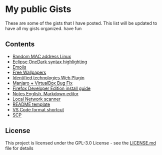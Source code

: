 # My public Gists

These are some of the gists that I have posted. This list will be updated to have all my gists organized. have fun

## Contents
- [Random MAC address Linux](https://gist.github.com/FoxNeo/9822a2076b0c12db79fc8baacf4bf6e3)
- [Eclipse OneDark syntax highlighting](https://gist.github.com/FoxNeo/32d3b04f2b4e1bd81cfc73d62ad98534)
- [Emojis](https://gist.github.com/FoxNeo/fa94fd33e2fa5a4d203573b6f46434ea)
- [Free Wallpapers](https://gist.github.com/FoxNeo/60b8e0b17c0c872f52975b190e2e5568)
- [Identified technologies Web Plugin](https://gist.github.com/FoxNeo/e8c6dae4ec70ab7fe2022aef44748d1e)
- [Manjaro + VirtualBox Bug Fix](https://gist.github.com/FoxNeo/b85cfdb68286e635735aeb9d221ec148)
- [Firefox Developer Edition install guide](https://gist.github.com/FoxNeo/f9840a5655939156fab094575e73710d)
- [Notes English, Markdown editor](https://gist.github.com/FoxNeo/863395bba1830a799e6bc33668da1e86)
- [Local Network scanner](https://gist.github.com/FoxNeo/b61fb2f2787a87309a65a8dcc571eeb6)
- [README template](https://gist.github.com/FoxNeo/cf7944bdb939ed420b48c6e85e67c738)
- [VS Code format shortcut](https://gist.github.com/FoxNeo/6aeda43112ce1a95dceea17c2ca2409d)
- [SCP](https://gist.github.com/FoxNeo/4fd0f06ef61aea1cdadb0fc1688d3bbf)

## License

This project is licensed under the GPL-3.0 License - see the [LICENSE.md](LICENSE.md) file for details

